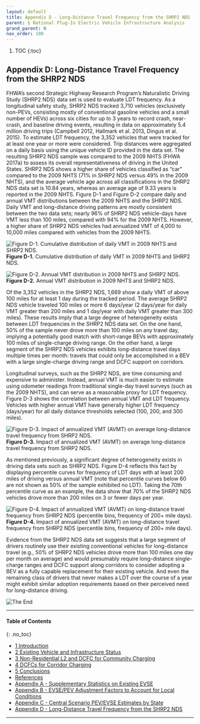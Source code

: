 ```yaml
---
layout: default
title: Appendix D - Long-Distance Travel Frequency from the SHRP2 NDS 
parent: § National Plug-In Electric Vehicle Infrastructure Analysis 
grand_parent: N 
nav_order: 100 
---
```

<style>
.dont-break-out {
  /* These are technically the same, but use both */
  overflow-wrap: break-word;
  word-wrap: break-word;

  -ms-word-break: break-all;
  /* This is the dangerous one in WebKit, as it breaks things wherever */
  word-break: break-all;
  /* Instead use this non-standard one: */
  word-break: break-word;
}
</style>

<div class="dont-break-out" markdown="1">

1. TOC
{:toc}


## Appendix D: Long-Distance Travel Frequency from the SHRP2 NDS
FHWA’s second Strategic Highway Research Program’s Naturalistic Driving Study (SHRP2 NDS) data set is used to evaluate LDT frequency. As a longitudinal safety study, SHRP2 NDS tracked 3,710 vehicles (exclusively non-PEVs, consisting mostly of conventional gasoline vehicles and a small number of HEVs) across six cities for up to 3 years to record crash, near-crash, and baseline driving events, resulting in data on approximately 5.4 million driving trips (Campbell 2012, Hallmark et al. 2013, Dingus et al. 2015). To estimate LDT frequency, the 3,352 vehicles that were tracked for at least one year or more were considered. Trip distances were aggregated on a daily basis using the unique vehicle ID provided in the data set. The resulting SHRP2 NDS sample was compared to the 2009 NHTS (FHWA 2017a) to assess its overall representativeness of driving in the United States. SHRP2 NDS shows a higher share of vehicles classified as “car” compared to the 2009 NHTS (71% in SHRP2 NDS versus 49% in the 2009 NHTS), and the average vehicle age across all classifications in the SHRP2 NDS data set is 10.84 years, whereas an average age of 9.33 years is reported in the 2009 NHTS. Figure D-1 and Figure D-2 compare daily and annual VMT distributions between the 2009 NHTS and the SHRP2 NDS. Daily VMT and long-distance driving patterns are mostly consistent between the two data sets; nearly 96% of SHRP2 NDS vehicle-days have VMT less than 100 miles, compared with 94% for the 2009 NHTS. However, a higher share of SHRP2 NDS vehicles had annualized VMT of 4,000 to 10,000 miles compared with vehicles from the 2009 NHTS.

![Figure D-1. Cumulative distribution of daily VMT in 2009 NHTS and SHRP2 NDS.](https://statics.bsafes.com/images/papers/national-plug-in-electric-vehicles-infrastructure-analysis-fig-d-1.png)
**Figure D-1.** Cumulative distribution of daily VMT in 2009 NHTS and SHRP2 NDS.

![Figure D-2. Annual VMT distribution in 2009 NHTS and SHRP2 NDS.](https://statics.bsafes.com/images/papers/national-plug-in-electric-vehicles-infrastructure-analysis-fig-d-2.png)
**Figure D-2.** Annual VMT distribution in 2009 NHTS and SHRP2 NDS.

Of the 3,352 vehicles in the SHRP2 NDS, 1,669 show a daily VMT of above 100 miles for at least 1 day during the tracked period. The average SHRP2 NDS vehicle traveled 100 miles or more 6 days/year (2 days/year for daily VMT greater than 200 miles and 1 day/year with daily VMT greater than 300 miles). These results imply that a large degree of heterogeneity exists between LDT frequencies in the SHRP2 NDS data set. On the one hand, 50% of the sample never drove more than 100 miles on any travel day, implying a potentially good match with short-range BEVs with approximately 100 miles of single-charge driving range. On the other hand, a large segment of the SHRP2 NDS vehicles exhibits long-distance travel days multiple times per month: travels that could only be accomplished in a BEV with a large single-charge driving range and DCFC support on corridors.

Longitudinal surveys, such as the SHRP2 NDS, are time consuming and expensive to administer. Instead, annual VMT is much easier to estimate using odometer readings from traditional single-day travel surveys (such as the 2009 NHTS), and can serve as a reasonable proxy for LDT frequency. Figure D-3 shows the correlation between annual VMT and LDT frequency. Vehicles with higher annual VMT have generally higher LDT frequency (days/year) for all daily distance thresholds selected (100, 200, and 300 miles).

![Figure D-3. Impact of annualized VMT (AVMT) on average long-distance travel frequency from SHRP2 NDS.](https://statics.bsafes.com/images/papers/national-plug-in-electric-vehicles-infrastructure-analysis-fig-d-3.png)
**Figure D-3.** Impact of annualized VMT (AVMT) on average long-distance travel frequency from SHRP2 NDS.

As mentioned previously, a significant degree of heterogeneity exists in driving data sets such as SHRP2 NDS. Figure D-4 reflects this fact by displaying percentile curves for frequency of LDT days with at least 200 miles of driving versus annual VMT (note that percentile curves below 60 are not shown as 50% of the sample exhibited no LDT). Taking the 70th percentile curve as an example, the data show that 70% of the SHRP2 NDS vehicles drove more than 200 miles on 3 or fewer days per year.

![Figure D-4. Impact of annualized VMT (AVMT) on long-distance travel frequency from SHRP2 NDS (percentile bins, frequency of 200+ mile days).](https://statics.bsafes.com/images/papers/national-plug-in-electric-vehicles-infrastructure-analysis-fig-d-4.png)
**Figure D-4.** Impact of annualized VMT (AVMT) on long-distance travel frequency from SHRP2 NDS (percentile bins, frequency of 200+ mile days).

Evidence from the SHRP2 NDS data set suggests that a large segment of drivers routinely use their existing conventional vehicles for long-distance travel (e.g., 50% of SHRP2 NDS vehicles drove more than 100 miles one day per month on average) and would presumably require long-distance single-charge ranges and DCFC support along corridors to consider adopting a BEV as a fully capable replacement for their existing vehicle. And even the remaining class of drivers that never makes a LDT over the course of a year might exhibit similar adoption requirements based on their perceived need for long-distance driving.

![The End](https://statics.bsafes.com/images/papers/NationalPlugInElectricVehicleInfrastructureAnalysis_Sept2017-74-End.png)

***

#### Table of Contents
{: .no_toc}

<ul><li> <a href="/docs/N/national-plug-in-electric-vehicles-infrastructure-analysis-1/">1 Introduction</a></li><li> <a href="/docs/N/national-plug-in-electric-vehicles-infrastructure-analysis-2/">2 Existing Vehicle and Infrastructure Status</a></li><li> <a href="/docs/N/national-plug-in-electric-vehicles-infrastructure-analysis-3/">3 Non-Residential L2 and DCFC for Community Charging</a></li><li> <a href="/docs/N/national-plug-in-electric-vehicles-infrastructure-analysis-4/">4 DCFCs for Corridor Charging</a></li><li> <a href="/docs/N/national-plug-in-electric-vehicles-infrastructure-analysis-5/">5 Conclusions</a></li><li> <a href="/docs/N/national-plug-in-electric-vehicles-infrastructure-analysis-6/">References</a></li><li> <a href="/docs/N/national-plug-in-electric-vehicles-infrastructure-analysis-7/">Appendix A - Supplementary Statistics on Existing EVSE</a></li><li> <a href="/docs/N/national-plug-in-electric-vehicles-infrastructure-analysis-8/">Appendix B - EVSE/PEV Adjustment Factors to Account for Local Conditions</a></li><li> <a href="/docs/N/national-plug-in-electric-vehicles-infrastructure-analysis-9/">Appendix C - Central Scenario PEV/EVSE Estimates by State</a></li><li> <a href="/docs/N/national-plug-in-electric-vehicles-infrastructure-analysis-10/">Appendix D - Long-Distance Travel Frequency from the SHRP2 NDS</a></li></ul>

***


</div>
